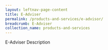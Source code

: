```yaml
---
layout: leftnav-page-content
title: E-Adviser
permalink: /products-and-services/e-advisor/
breadcrumb: E-Adviser
collection_name: products-and-services
---
```

E-Adviser Description
